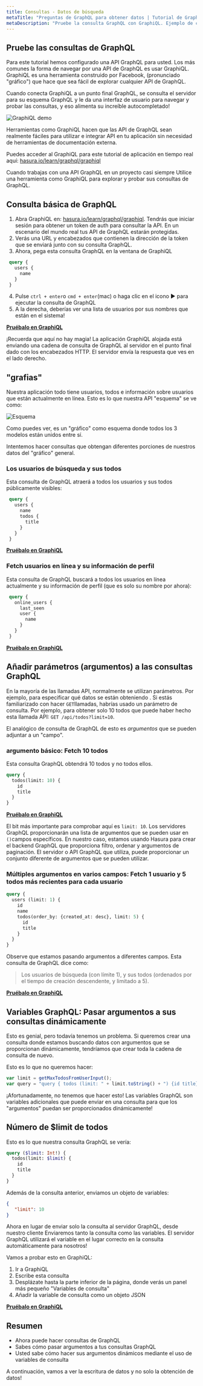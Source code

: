 ```yaml
---
title: Consultas - Datos de búsqueda
metaTitle: "Preguntas de GraphQL para obtener datos | Tutorial de GraphQL"
metaDescription: "Pruebe la consulta GraphQL con GraphiQL. Ejemplo de consulta de GraphQL con parámetros, argumentos y variables para obtener datos dinámicamente"
---
```


## Pruebe las consultas de GraphQL

Para este tutorial hemos configurado una API GraphQL para usted. Los más comunes la forma de navegar por una API de GraphQL es usar GraphiQL. GraphiQL es una herramienta construido por Facebook, (pronunciado "gráfico") que hace que sea fácil de explorar cualquier API de GraphQL.

Cuando conecta GraphiQL a un punto final GraphQL, se consulta el servidor para su esquema GraphQL y le da una interfaz de usuario para navegar y probar las consultas, y eso alimenta su increíble autocompletado!

![GraphiQL demo](https://graphql-engine-cdn.hasura.io/learn-hasura/assets/graphql-react/graphiql.gif)

Herramientas como GraphiQL hacen que las API de GraphQL sean realmente fáciles para utilizar e integrar API en tu aplicación sin necesidad de herramientas de documentación externa.

Puedes acceder al GraphiQL para este tutorial de aplicación en tiempo real aquí: [hasura.io/learn/graphql/graphiql](https://hasura.io/learn/graphql/graphiql)

Cuando trabajas con una API GraphQL en un proyecto casi siempre Utilice una herramienta como GraphiQL para explorar y probar sus consultas de GraphQL.

## Consulta básica de GraphQL

1. Abra GraphiQL en: [hasura.io/learn/graphql/graphiql](https://hasura.io/learn/graphql/graphiql). Tendrás que iniciar sesión para obtener un token de auth para consultar la API. En un escenario del mundo real tus API de GraphQL estarán protegidas.
2. Verás una URL y encabezados que contienen la dirección de la token que se enviará junto con su consulta GraphQL.
3. Ahora, pega esta consulta GraphQL en la ventana de GraphiQL

```graphql
 query {
   users {
     name
   }
 }
```

4. Pulse `ctrl + enter`o `cmd + enter`(mac) o haga clic en el icono ▶️ para ejecutar la consulta de GraphQL
5. A la derecha, deberías ver una lista de usuarios por sus nombres que están en el sistema!

<b><a href="https://hasura.io/learn/graphql/graphiql" target="_blank">Pruébalo en GraphiQL</a></b>

¡Recuerda que aquí no hay magia! La aplicación GraphiQL alojada está enviando una cadena de consulta de GraphQL al servidor en el punto final dado con los encabezados HTTP. El servidor envía la respuesta que ves en el lado derecho.

## "grafias"

Nuestra aplicación todo tiene usuarios, todos e información sobre usuarios que están actualmente en línea. Esto es lo que nuestra API "esquema" se ve como:

![Esquema](https://graphql-engine-cdn.hasura.io/learn-hasura/assets/graphql-react/schema.png)

Como puedes ver, es un "gráfico" como esquema donde todos los 3 modelos están unidos entre sí.

Intentemos hacer consultas que obtengan diferentes porciones de nuestros datos del "gráfico" general.

### Los usuarios de búsqueda y sus todos

Esta consulta de GraphQL atraerá a todos los usuarios y sus todos públicamente visibles:

```graphql
 query {
   users {
     name
     todos {
       title
     }
   }
 }
```

<b><a href="https://hasura.io/learn/graphql/graphiql" target="_blank">Pruébalo en GraphiQL</a></b>


### Fetch usuarios en línea y su información de perfil

Esta consulta de GraphQL buscará a todos los usuarios en línea actualmente y su información de perfil (que es solo su nombre por ahora):

```graphql
 query {
   online_users {
     last_seen
     user {
       name
     }
   }
 }
```

<b><a href="https://hasura.io/learn/graphql/graphiql" target="_blank">Pruébalo en GraphiQL</a></b>


## Añadir parámetros (argumentos) a las consultas GraphQL

En la mayoría de las llamadas API, normalmente se utilizan parámetros. Por ejemplo, para especificar qué datos se están obteniendo . Si estás familiarizado con hacer `GET`llamadas, habrías usado un parámetro de consulta. Por ejemplo, para obtener solo 10 todos que puede haber hecho esta llamada API: `GET /api/todos?limit=10`.

El analógico de consulta de GraphQL de esto es *argumentos* que se pueden adjuntar a un "campo".

### argumento básico: Fetch 10 todos

Esta consulta GraphQL obtendrá 10 todos y no todos ellos.

```graphql
query {
  todos(limit: 10) {
    id
    title
  }
}
```

<b><a href="https://hasura.io/learn/graphql/graphiql" target="_blank">Pruébalo en GraphiQL</a></b>

El bit más importante para comprobar aquí es `limit: 10`. Los servidores GraphQL proporcionarán una lista de argumentos que se pueden usar en `()`campos específicos. En nuestro caso, estamos usando Hasura para crear el backend GraphQL que proporciona filtro, ordenar y argumentos de paginación. El servidor o API GraphQL que utiliza, puede proporcionar un conjunto diferente de argumentos que se pueden utilizar.

### Múltiples argumentos en varios campos: Fetch 1 usuario y 5 todos más recientes para cada usuario

```graphql
query {
  users (limit: 1) {
    id
    name
    todos(order_by: {created_at: desc}, limit: 5) {
      id
      title
    }
  }
}
```

Observe que estamos pasando argumentos a diferentes campos. Esta consulta de GraphQL dice como:
> Los usuarios de búsqueda (con límite 1), y sus todos (ordenados por el tiempo de creación descendente, y limitado a 5).

<b><a href="https://hasura.io/learn/graphql/graphiql" target="_blank">Pruébalo en GraphiQL</a></b>

<a name="query-variables"></a>

## Variables GraphQL: Pasar argumentos a sus consultas dinámicamente

Esto es genial, pero todavía tenemos un problema. Si queremos crear una consulta donde estamos buscando datos con argumentos que se proporcionan dinámicamente, tendríamos que crear toda la cadena de consulta de nuevo.

Esto es lo que no queremos hacer:

```javascript
var limit = getMaxTodosFromUserInput();
var query = "query { todos (limit: " + limit.toString() + ") {id title} }";
```

¡Afortunadamente, no tenemos que hacer esto! Las variables GraphQL son variables adicionales que puede enviar en una consulta para que los "argumentos" puedan ser proporcionados dinámicamente!

## Número de $limit de todos

Esto es lo que nuestra consulta GraphQL se vería:
```graphql
query ($limit: Int!) {
  todos(limit: $limit) {
    id
    title
  }
}
```

Además de la consulta anterior, enviamos un objeto de variables:

```json
{
   "limit": 10
}
```

Ahora en lugar de enviar solo la consulta al servidor GraphQL, desde nuestro cliente Enviaremos tanto la consulta como las variables. El servidor GraphQL utilizará el variable en el lugar correcto en la consulta automáticamente para nosotros!

Vamos a probar esto en GraphiQL:
1. Ir a GraphiQL
2. Escribe esta consulta
3. Desplázate hasta la parte inferior de la página, donde verás un panel más pequeño "Variables de consulta"
4. Añadir la variable de consulta como un objeto JSON

<b><a href="https://hasura.io/learn/graphql/graphiql" target="_blank">Pruébalo en GraphiQL</a></b>

## Resumen

- Ahora puede hacer consultas de GraphQL
- Sabes cómo pasar argumentos a tus consultas GraphQL
- Usted sabe cómo hacer sus argumentos dinámicos mediante el uso de variables de consulta

A continuación, vamos a ver la escritura de datos y no solo la obtención de datos!
